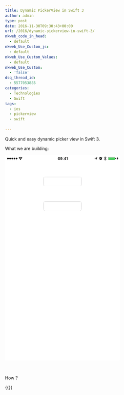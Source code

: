 ```yaml
---
title: Dynamic PickerView in Swift 3
author: admin
type: post
date: 2016-11-30T09:30:43+00:00
url: /2016/dynamic-pickerview-in-swift-3/
nkweb_code_in_head:
  - default
nkweb_Use_Custom_js:
  - default
nkweb_Use_Custom_Values:
  - default
nkweb_Use_Custom:
  - 'false'
dsq_thread_id:
  - 5577053885
categories:
  - Technologies
  - Swift
tags:
  - ios
  - pickerview
  - swift

---
```

Quick and easy dynamic picker view in Swift 3.

<!--more-->

What we are building:

![PickerView](images/uploads/2016/11/PickerView.gif)

&nbsp;

How ?

{{<gist slav123 eb50270537fb5da05d77b0722d6cda2e>}}
